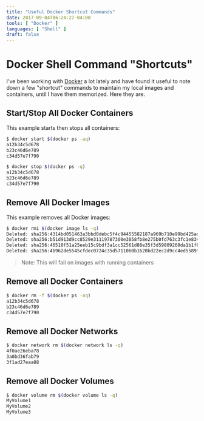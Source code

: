 ```yaml
---
title: "Useful Docker Shortcut Commands"
date: 2017-09-04T06:24:27-04:00
tools: [ "Docker" ]
languages: [ "Shell" ]
draft: false
---
```

# Docker Shell Command "Shortcuts"

I've been working with [Docker](/tools/docker/) a lot lately and have found it useful to note down a few "shortcut" commands to maintain my local images and containers, until I have them memorized. Here they are.

## Start/Stop All Docker Containers

This example starts then stops all containers:

```bash
$ docker start $(docker ps -aq)
a12b34c5d678
b23c46d6e789
c34d57e7f790

$ docker stop $(docker ps -q)
a12b34c5d678
b23c46d6e789
c34d57e7f790

```

## Remove All Docker Images

This example removes all Docker images:

```bash
$ docker rmi $(docker image ls -q)
Deleted: sha256:4314bd051463a3bbd0debc5f4c94455582187a969b710e99bd425ad0b01d6e75
Deleted: sha256:b51d913d9cc8529e31119787300e3858fb8e275b0fd763c3fc1e8346dc25bb2a
Deleted: sha256:46510f51a25eeb15c9bdf3a1cc52561d88e35f3d59809260da1b1f6499babcb4
Deleted: sha256:4b962de5545cfdec0724c35d5711060b1620bd22ec2d9cc4ed5589fd7beb178a

```

> Note: This will fail on images with running containers

## Remove all Docker Containers

```bash
$ docker rm -f $(docker ps -aq)
a12b34c5d678
b23c46d6e789
c34d57e7f790

```

## Remove all Docker Networks

```bash
$ docker network rm $(docker network ls -q)
4f0ae26eba78
3a0bd36fab79
3f1ad27eaa88

```

## Remove all Docker Volumes

```bash
$ docker volume rm $(docker volume ls -q)
MyVolume1
MyVolume2
MyVolume3

```